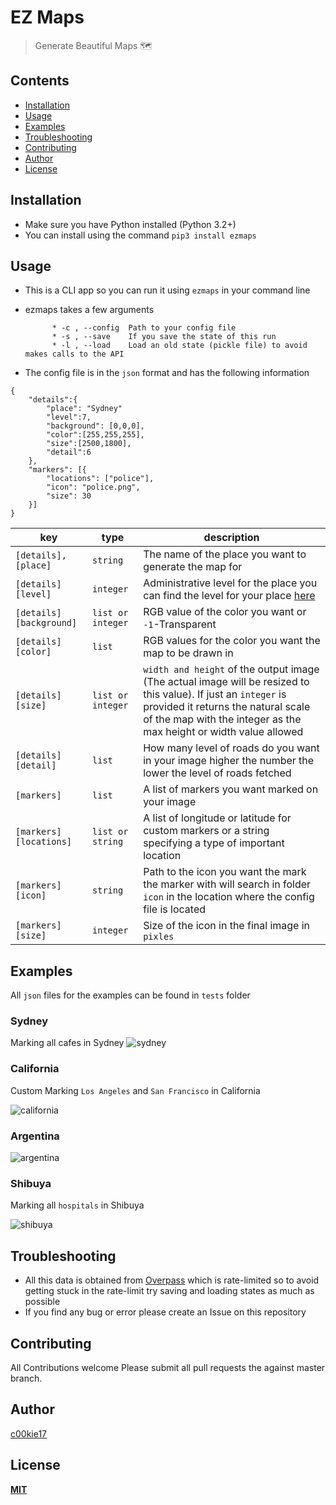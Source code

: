 # EZ Maps
> Generate Beautiful Maps 🗺

## Contents
- [Installation](#install)
- [Usage](#use)
- [Examples](#exam)
- [Troubleshooting](#tb)
- [Contributing](#cb)
- [Author](#author)
- [License](#ls)

<a name="install"></a>
## Installation
* Make sure you have Python installed (Python 3.2+)
* You can install using the command `pip3 install ezmaps`

<a name="use"></a>
## Usage
*  This is a CLI app so you can run it using `ezmaps` in your command line
* ezmaps takes a few arguments

			* -c , --config  Path to your config file
			* -s , --save    If you save the state of this run
			* -l , --load	 Load an old state (pickle file) to avoid makes calls to the API

* The config file is in the `json` format and has the following information
````
{
	"details":{
		"place": "Sydney"
		"level":7,
		"background": [0,0,0],
	    "color":[255,255,255],
	    "size":[2500,1800],
		"detail":6
	},
	"markers": [{
		"locations": ["police"],
		"icon": "police.png",
		"size": 30
	}]
}
````

|key|type|description|
|----|----|----|
|`[details],[place]`|`string`| The name of the place you want to generate the map for
|`[details][level]`|`integer`|Administrative level for the place you can find the level for your place [here](https://wiki.openstreetmap.org/wiki/Tag:boundary%3Dadministrative#10_admin_level_values_for_specific_countries)
|`[details][background]`|`list or integer`|RGB value of the color you want or `-1`-Transparent
|`[details][color]`|`list`|RGB values for the color you want the map to be drawn in
|`[details][size]`|`list or integer`|`width and height` of the output image (The actual image will be resized to this value). If just an `integer` is provided it returns the natural scale of the map with the integer as the max height or width value allowed
|`[details][detail]`|`list`|How many level of roads do you want in your image higher the number the lower the level of roads fetched
|`[markers]`|`list`|A list of markers you want marked on your image
|`[markers][locations]`|`list or string`|A list of longitude or latitude for custom markers or a string specifying a type of important location
|`[markers][icon]`|`string`|Path to the icon you want the mark the marker with will search in folder `icon` in the location where the config file is located
|`[markers][size]`|`integer`|Size of the icon in the final image in `pixles`

<a name="exam"></a>
## Examples
All `json` files for the examples can be found in `tests` folder

### Sydney
Marking all cafes in Sydney
![sydney](https://user-images.githubusercontent.com/10531093/73243416-74afc980-41cd-11ea-8a28-d0aace2914c1.png)


### California
Custom Marking `Los Angeles` and `San Francisco` in California

![california](https://user-images.githubusercontent.com/10531093/73245150-9448f100-41d1-11ea-9da7-dc6b30258cf5.png)

### Argentina
![argentina](https://user-images.githubusercontent.com/10531093/73247934-fc9ad100-41d7-11ea-8600-c18e266175cb.png)


### Shibuya
Marking all `hospitals` in Shibuya

![shibuya](https://user-images.githubusercontent.com/10531093/73247776-a7f75600-41d7-11ea-8bda-24088e4671bd.png)


<a name="tb"></a>
## Troubleshooting

- All this data is obtained from [Overpass](https://wiki.openstreetmap.org/wiki/Overpass_API) which is rate-limited so to avoid getting stuck in the rate-limit try saving and loading states as much as possible
-  If you find any bug or error please create an Issue on this repository


<a name="cb"></a>
## Contributing

All Contributions welcome
Please submit all pull requests the against master branch.

<a name="auth"></a>
## Author

[c00kie17](https://github.com/c00kie17)

<a name="ls"></a>
## License

[**MIT**](http://opensource.org/licenses/MIT)


